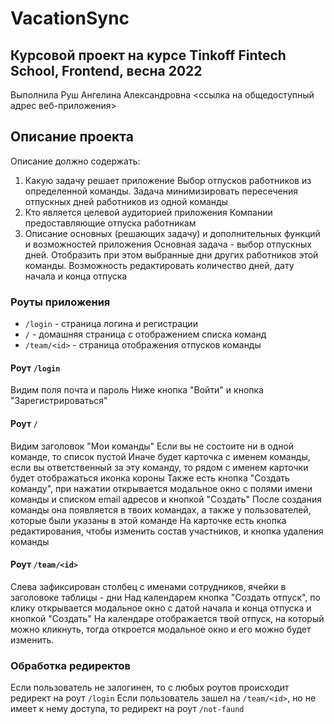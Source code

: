 # VacationSync

## Курсовой проект на курсе Tinkoff Fintech School, Frontend, весна 2022
Выполнила Руш Ангелина Александровна 
<ссылка на общедоступный адрес веб-приложения>

## Описание проекта
Описание должно содержать:
1. Какую задачу решает приложение
Выбор отпусков работников из определенной команды. Задача минимизировать пересечения отпускных дней работников из одной команды
2. Кто является целевой аудиторией приложения
Компании предоставляющие отпуска работникам
3. Описание основных (решающих задачу) и дополнительных функций и возможностей приложения
Основная задача - выбор отпускных дней. Отобразить при этом выбранные дни других работников этой команды. Возможность редактировать количество дней, дату начала и конца отпуска

### Роуты приложения
- `/login` - страница логина и регистрации
- `/` - домашняя страница с отображением списка команд
- `/team/<id>` -  страница отображения отпусков команды

#### Роут `/login`
Видим поля почта и пароль
Ниже кнопка "Войти" и кнопка "Зарегистрироваться"

#### Роут `/`
Видим заголовок "Мои команды" 
Если вы не состоите ни в одной команде, то список пустой
Иначе будет карточка с именем команды, если вы ответственный за эту команду, то рядом с именем карточки будет отображаться иконка короны
Также есть кнопка "Создать команду", при нажатии открывается модальное окно с полями имени команды и списком email адресов и кнопкой "Создать"
После создания команды она появляется в твоих командах, а также у пользователей, которые были указаны в этой команде
На карточке есть кнопка редактирования, чтобы изменить состав участников, и кнопка удаления команды

#### Роут `/team/<id>`
Слева зафиксирован столбец с именами сотрудников, ячейки в заголовоке таблицы - дни
Над календарем кнопка "Создать отпуск", по клику открывается модальное окно с датой начала и конца отпуска и кнопкой "Создать"
На календаре отображается твой отпуск, на который можно кликнуть, тогда откроется модальное окно и его можно будет изменить.

### Обработка редиректов
Если пользователь не залогинен, то с любых роутов происходит редирект на роут `/login`
Если пользователь зашел на `/team/<id>`, но не имеет к нему доступа, то редирект на роут `/not-faund`